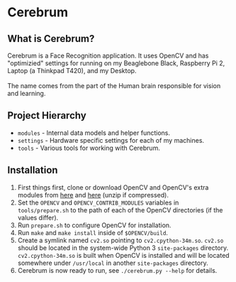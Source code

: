 # Cerebrum

## What is Cerebrum?
Cerebrum is a Face Recognition application. It uses OpenCV and has "optimizied" settings for running on my Beaglebone Black, Raspberry Pi 2, Laptop (a Thinkpad T420), and my Desktop.<br/>
<br/>
The name comes from the part of the Human brain responsible for vision and learning.

## Project Hierarchy
- `modules` - Internal data models and helper functions.
- `settings` - Hardware specific settings for each of my machines.
- `tools` - Various tools for working with Cerebrum.

## Installation
1) First things first, clone or download OpenCV and OpenCV's extra modules from [here][opencv] and [here][opencv_contrib] (unzip if compressed).<br/>
2) Set the `OPENCV` and `OPENCV_CONTRIB_MODULES` variables in `tools/prepare.sh` to the path of each of the OpenCV directories (if the values differ).<br/>
3) Run `prepare.sh` to configure OpenCV for installation.<br/>
4) Run `make` and `make install` inside of `$OPENCV/build`.<br/>
5) Create a symlink named `cv2.so` pointing to `cv2.cpython-34m.so`. `cv2.so` should be located in the system-wide Python 3 `site-packages` directory. `cv2.cpython-34m.so` is built when OpenCV is installed and will be located somewhere under `/usr/local` in another `site-packages` directory.<br/>
6) Cerebrum is now ready to run, see `./cerebrum.py --help` for details.<br/>

[opencv]: https://github.com/Itseez/opencv
[opencv_contrib]: https://github.com/Itseez/opencv_contrib
